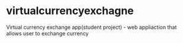 # virtualcurrencyexchagne
Virtual currency exchange app(student project) - web appliaction that allows user to exchange currency
